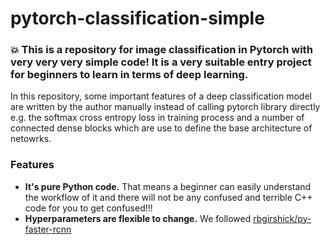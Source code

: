 # pytorch-classification-simple
### :boom: This is a repository for image classification in Pytorch with very very very simple code! It is a very suitable entry project for beginners to learn in terms of deep learning.

In this repository, some important features of a deep classification model are written by the author manually instead of calling pytorch library directly e.g. the softmax cross entropy loss in training process and a number of connected dense blocks which are use to define the base architecture of netowrks.

### Features
* **It's pure Python code.** That means a beginner can easily understand the workflow of it and there will not be any confused and terrible C++ code for you to get confused!!!
* **Hyperparameters are flexible to change.** We followed [rbgirshick/py-faster-rcnn](https://github.com/rbgirshick/py-faster-rcnn)
